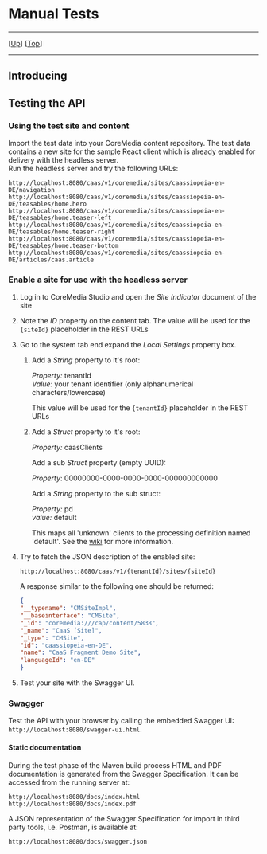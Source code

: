 # Manual Tests

--------------------------------------------------------------------------------

\[[Up](README.md)\] \[[Top](#top)\]

--------------------------------------------------------------------------------

## Introducing

## Testing the API

### Using the test site and content

Import the test data into your CoreMedia content repository. The test data contains a new site for the sample React client which is already enabled for delivery
with the headless server.   
Run the headless server and try the following URLs:

    http://localhost:8080/caas/v1/coremedia/sites/caassiopeia-en-DE/navigation
    http://localhost:8080/caas/v1/coremedia/sites/caassiopeia-en-DE/teasables/home.hero
    http://localhost:8080/caas/v1/coremedia/sites/caassiopeia-en-DE/teasables/home.teaser-left
    http://localhost:8080/caas/v1/coremedia/sites/caassiopeia-en-DE/teasables/home.teaser-right
    http://localhost:8080/caas/v1/coremedia/sites/caassiopeia-en-DE/teasables/home.teaser-bottom
    http://localhost:8080/caas/v1/coremedia/sites/caassiopeia-en-DE/articles/caas.article


### Enable a site for use with the headless server

1. Log in to CoreMedia Studio and open the *Site Indicator* document of the site

2. Note the *ID* property on the content tab.
   The value will be used for the `{siteId}` placeholder in the REST URLs

3. Go to the system tab end expand the *Local Settings* property box.
   1. Add a *String* property to it's root: 

      *Property:* tenantId   
      *Value:* your tenant identifier (only alphanumerical characters/lowercase)   

      This value will be used for the `{tenantId}` placeholder in the REST URLs

   2. Add a *Struct* property to it's root:
   
      *Property:* caasClients
      
      Add a sub *Struct* property (empty UUID):
      
      *Property*: 00000000-0000-0000-0000-000000000000
      
      Add a *String* property to the sub struct:
      
      *Property:* pd   
      *value:* default
      
      This maps all 'unknown' clients to the processing definition named 'default'. See the [wiki](https://github.com/CoreMedia/coremedia-headless-server/wiki/Processing-Definitions) for more information.
      
4. Try to fetch the JSON description of the enabled site:
    
    `http://localhost:8080/caas/v1/{tenantId}/sites/{siteId}`
    
    A response similar to the following one should be returned:
    ```json
    {
    "__typename": "CMSiteImpl",
    "__baseinterface": "CMSite",
    "_id": "coremedia:///cap/content/5838",
    "_name": "CaaS [Site]",
    "_type": "CMSite",
    "id": "caassiopeia-en-DE",
    "name": "CaaS Fragment Demo Site",
    "languageId": "en-DE"
    }
    ```
    
5. Test your site with the Swagger UI.

### Swagger

Test the API with your browser by calling the embedded Swagger UI: `http://localhost:8080/swagger-ui.html`.

#### Static documentation

During the test phase of the Maven build process HTML and PDF documentation is generated from the Swagger Specification. It can be accessed
from the running server at:

    http://localhost:8080/docs/index.html
    http://localhost:8080/docs/index.pdf
    
A JSON representation of the Swagger Specification for import in third party tools, i.e. Postman, is available at:

    http://localhost:8080/docs/swagger.json
